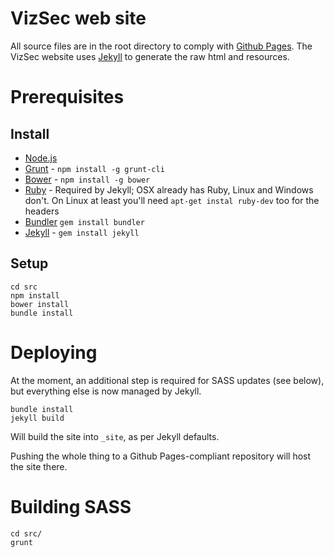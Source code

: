 VizSec web site
===============

All source files are in the root directory to comply with [Github Pages](https://pages.github.com). The VizSec website uses [Jekyll](http://jekyllrb.com) to generate the raw html and resources.

# Prerequisites

## Install

- [Node.js](http://nodejs.org/)
- [Grunt](http://gruntjs.com) - `npm install -g grunt-cli`
- [Bower](http://bower.io) - `npm install -g bower`
- [Ruby](https://www.ruby-lang.org/en/) - Required by Jekyll; OSX already has Ruby, Linux and Windows don't. On Linux at least you'll need `apt-get instal ruby-dev` too for the headers
- [Bundler](http://bundler.io/#getting-started) `gem install bundler`
- [Jekyll](http://jekyllrb.com) - `gem install jekyll`

## Setup

	cd src
	npm install
	bower install
	bundle install

# Deploying

At the moment, an additional step is required for SASS updates (see below), but everything else is now managed by Jekyll. 

	bundle install
	jekyll build

Will build the site into `_site`, as per Jekyll defaults. 

Pushing the whole thing to a Github Pages-compliant repository will host the site there. 

# Building SASS

	cd src/
	grunt

